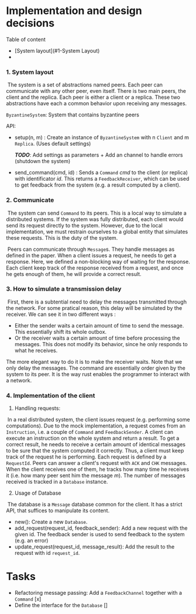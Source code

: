# Implementation and design decisions



Table of content

- [System layout](#1-System Layout)
- 

### 1.	System layout

​	The system is a set of abstractions named peers. Each peer can communicate with any other peer, even itself. There is two main peers, the client and the replica. Each peer is either a client or a replica. These two abstractions have each a common behavior upon receiving any messages. 

`ByzantineSystem`: System that contains byzantine peers

API: 

- setup(n, m) : Create an instance of `ByzantineSystem` with n `Client` and m `Replica`. (Uses default settings)

  ***TODO***: Add settings as parameters + Add an channel to handle errors (shutdown the system)

  

- send_command(cmd, id) : Sends a `Command` *cmd* to the client (or replica) with identificator *id*. This returns a `FeedbackReceiver`, which can be used to get feedback from the system (e.g. a result computed by a client).



### 	2.	Communicate 

​	The system can send `Command` to its peers. This is a local way to simulate a distributed systems. If the system was fully distributed, each client would send its request directly to the system. However, due to the local implementation, we must restrain ourselves to a global entity that simulates these requests. This is the duty of the system.

​	Peers can communicate through `Message`s. They handle messages as defined in the paper. When a client issues a request, he needs to get a response. Here, we defined a non-blocking way of waiting for the response. Each client keep track of the response received from a request, and once he gets enough of them, he will provide a correct result.

### 3.	How to simulate a transmission delay

​	First, there is a subtential need to delay the messages transmitted through the network. For some pratical reason, this delay will be simulated by the receiver. We can see it in two different ways :

- Either the sender waits a certain amount of time to send the message. This essentially shift its whole outbox.
- Or the receiver waits a certain amount of time before processing the messages. This does not modify its behavior, since he only responds to what he receives.

The more elegant way to do it is to make the receiver waits. Note that we only delay the messages. The command are essentially order given by the system to its peer. It is the way rust enables the programmer to interact with a network.

### 4. 	Implementation of the client

1. Handling requests:

​	In a real distributed system, the client issues request (e.g. performing some computations). Due to the mock implementation, a request comes from an `Instruction`, i.e. a couple of `Command` and `FeedbackSender`. A client can execute an instruction on the whole system and return a result. To get a correct result, he needs to receive a certain amount of identical messages to be sure that the system computed it correctly. Thus, a client must keep track of the request he is performing. Each request is defined by a `RequestId`. Peers can answer a client's request with `ACK` and `CHK` messages. When the client receives one of them, he tracks how many time he receives it (i.e. how many peer sent him the message *m*). The number of messages received is tracked in a `Database` instance. 

2. Usage of Database

​	The database is a `Message` database common for the client. It has a strict API, that suffices to manipulate its content.

- new(): Create a new `Database`.
- add_request(request_id, feedback_sender): Add a new request with the given id. The feedback sender is used to send feedback to the system (e.g. an error)
- update_request(request_id, message_result): Add the result to the request with id `request_id`.

# Tasks



-  Refactoring message passing: Add a `FeedbackChannel` together with a `Command` [x]
-  Define the interface for the `Database` []


